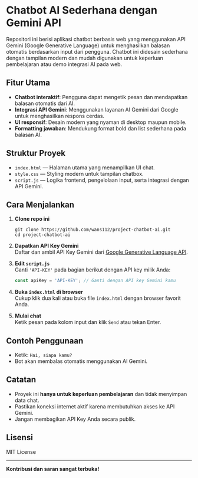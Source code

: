 # Chatbot AI Sederhana dengan Gemini API

Repositori ini berisi aplikasi chatbot berbasis web yang menggunakan API Gemini (Google Generative Language) untuk menghasilkan balasan otomatis berdasarkan input dari pengguna. Chatbot ini didesain sederhana dengan tampilan modern dan mudah digunakan untuk keperluan pembelajaran atau demo integrasi AI pada web.

## Fitur Utama
- **Chatbot interaktif**: Pengguna dapat mengetik pesan dan mendapatkan balasan otomatis dari AI.
- **Integrasi API Gemini**: Menggunakan layanan AI Gemini dari Google untuk menghasilkan respons cerdas.
- **UI responsif**: Desain modern yang nyaman di desktop maupun mobile.
- **Formatting jawaban**: Mendukung format bold dan list sederhana pada balasan AI.

## Struktur Proyek
- `index.html` — Halaman utama yang menampilkan UI chat.
- `style.css` — Styling modern untuk tampilan chatbox.
- `script.js` — Logika frontend, pengelolaan input, serta integrasi dengan API Gemini.

## Cara Menjalankan

1. **Clone repo ini**  
   ```
   git clone https://github.com/wans112/project-chatbot-ai.git
   cd project-chatbot-ai
   ```

2. **Dapatkan API Key Gemini**  
   Daftar dan ambil API Key Gemini dari [Google Generative Language API](https://ai.google.dev/).

3. **Edit `script.js`**  
   Ganti `'API-KEY'` pada bagian berikut dengan API key milik Anda:
   ```js
   const apiKey = 'API-KEY'; // Ganti dengan API key Gemini kamu
   ```

4. **Buka `index.html` di browser**  
   Cukup klik dua kali atau buka file `index.html` dengan browser favorit Anda.

5. **Mulai chat**  
   Ketik pesan pada kolom input dan klik `Send` atau tekan Enter.

## Contoh Penggunaan
- Ketik: `Hai, siapa kamu?`
- Bot akan membalas otomatis menggunakan AI Gemini.

## Catatan
- Proyek ini **hanya untuk keperluan pembelajaran** dan tidak menyimpan data chat.
- Pastikan koneksi internet aktif karena membutuhkan akses ke API Gemini.
- Jangan membagikan API Key Anda secara publik.

## Lisensi
MIT License

---

**Kontribusi dan saran sangat terbuka!**
